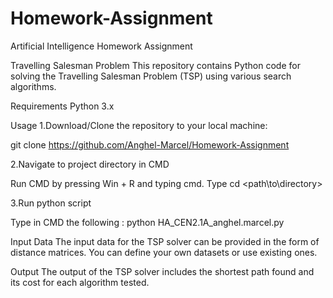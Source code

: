 # Homework-Assignment
Artificial Intelligence Homework Assignment

Travelling Salesman Problem
This repository contains Python code for solving the Travelling Salesman Problem (TSP) using various search algorithms.

Requirements
Python 3.x

Usage
1.Download/Clone the repository to your local machine:

git clone https://github.com/Anghel-Marcel/Homework-Assignment 

2.Navigate to project directory in CMD

Run CMD by pressing Win + R and typing cmd.
Type cd <path\to\directory>

3.Run python script

Type in CMD the following : python HA_CEN2.1A_anghel.marcel.py


Input Data
The input data for the TSP solver can be provided in the form of distance matrices. You can define your own datasets or use existing ones.

Output
The output of the TSP solver includes the shortest path found and its cost for each algorithm tested.
